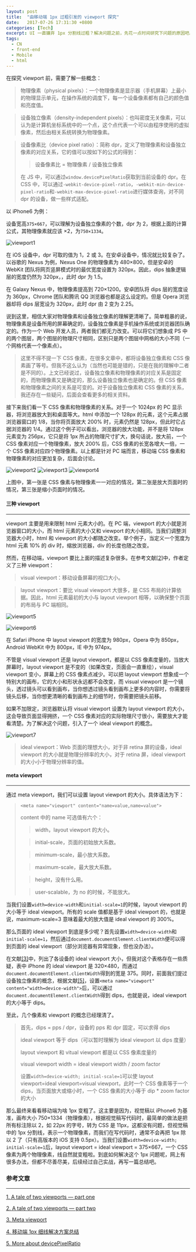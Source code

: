 ```yaml
---
layout: post
title:  "由移动端 1px 过粗引发的 viewport 探究"
date:   2017-07-26 17:31:30 +0800
categories: [Tech]
excerpt: UI 一直嫌弃 1px 分割线过粗？解决问题之前，先花一点时间研究下问题的原因吧。
tags:
  - CN
  - front-end
  - Mobile
  - html
---
```


在探究 viewport 前，需要了解一些概念：

> 物理像素（physical pixels）：一个物理像素是显示器（手机屏幕）上最小的物理显示单元，在操作系统的调度下，每一个设备像素都有自己的颜色值和亮度值。

> 设备独立像素（density-independent pixels）：也叫密度无关像素，可以认为是计算机坐标系统中的一个点，这个点代表一个可以由程序使用的虚拟像素，然后由相关系统转换为物理像素。

> 设备像素比（device pixel ratio）：简称 dpr，定义了物理像素和设备独立像素的对应关系，它的值可以按如下的公式的得到：
> > 设备像素比 = 物理像素 / 设备独立像素
> 
> 在 JS 中，可以通过`window.devicePixelRatio`获取到当前设备的     dpr。在 CSS 中，可以通过`-webkit-device-pixel-ratio`，`-webkit-min-device-pixel-ratio`和`-webkit-max-device-pixel-ratio`进行媒体查询，对不同 dpr 的设备，做一些样式适配。

以 iPhone6 为例：

设备宽高`375×667`，可以理解为设备独立像素的个数，dpr 为 2，根据上面的计算公式，其物理像素就应该 ×2，为`750×1334`。

![viewport1](http://kongsong.me/assets/images/posts/meta-viewport/1.gif)

在 iOS 设备中，dpr 可取的值为 1，2 或 3。在安卓设备中，情况就比较复杂了。以谷歌的 Nexus 为例，Nexus One 的物理像素为 480×800，但是安卓的 WebKit 团队将网页竖屏模式时的最优宽度设置为 320px。因此，dips 抽象逻辑层的宽度仍然为 320px，，此时 dpr 为 1.5。

在 Galaxy Nexus 中，物理像素提高到 720×1200。安卓团队将 dips 层的宽度设为 360px，Chrome 团队和腾讯 QQ 浏览器也都是这么设定的。但是 Opera 浏览器却将 dips 层宽设为 320px，此时 dpr 由 2 变为 2.25。

说到这里，相信大家对物理像素和设备独立像素的理解更清晰了。简单粗暴的说，物理像素是设备所用的屏幕确定的，设备独立像素是手机操作系统或浏览器团队确定的。作为一个 Web 开发人员，两者我们都无力改变。可以将它们想象成 PS 中的两个图层，两个图层的物理尺寸相同，区别只是两个图层中网格的大小不同（一个网格代表一个像素点）。

> 这里不得不提一下 CSS 像素，在很多文章中，都将设备独立像素和 CSS 像素画了等号。但我不这么认为（当然也可能是错的，只是在我的理解中二者是不同的）。上文已经说过，设备独立像素和物理像素的对应关系是固定的，而物理像素又是确定的，那么设备独立像素也是确定的。但 CSS 像素和物理像素之间的关系是可变的。对于设备独立像素和 CSS 像素的关系，我还存在一些疑问，后面会查看更多的相关资料。

接下来我们看一下 CSS 像素和物理像素的关系。对于一个 1024px 的 PC 显示器，将浏览器放大到和桌面等大。html 中添加一个 128px 的元素，这个元素占据浏览器窗口的 1/8，当你将页面放大 200% 时，元素仍然是 128px，但此时它占据浏览器的 1/4。通过这个例子可以看出，浏览器的放大功能，并不是将 128px 元素变为 256px，它只是将 1px 所占的物理尺寸扩大，换句话说，放大前，一个 CSS 像素对应一个物理像素，放大 200% 后，CSS 像素的长宽各增大一倍，一个 CSS 像素对应四个物理像素。以上都是针对 PC 端而言，移动端 CSS 像素和物理像素的对应更加复杂，后面会讨论。

![viewport2](http://kongsong.me/assets/images/posts/meta-viewport/2.png)
![viewport3](http://kongsong.me/assets/images/posts/meta-viewport/3.png)
![viewport4](http://kongsong.me/assets/images/posts/meta-viewport/4.png)

上图中，第一张是 CSS 像素与物理像素一一对应的情况，第二张是放大页面时的情况，第三张是缩小页面时的情况。

#### 三种 viewport

---

viewport 主要是用来限制 html 元素大小的。在 PC 端，viewport 的大小就是浏览器窗口的大小，而 html 元素的大小又和 viewport 的大小相同。当我们调整浏览器大小时，html 和 viewport 的大小都随之改变。举个例子，当定义一个宽度为 html 元素 10% 的 div 时，缩放浏览器，div 的长度也随之改变。

然而，在移动端，viewport 要比上面的描述复杂很多。在参考文献[[2]](https://www.quirksmode.org/mobile/viewports2.html)中，作者定义了三种 viewport：

> visual viewport：移动设备屏幕的视口大小。

> layout viewport：要比 visual viewport 大很多，是 CSS 布局的计算依据。因此，html 元素最初的大小与 layout viewport 相等，以确保整个页面的布局与 PC 端相同。

![viewport5](http://kongsong.me/assets/images/posts/meta-viewport/5.jpg)

![viewport6](http://kongsong.me/assets/images/posts/meta-viewport/6.jpg)

在 Safari iPhone 中 layout viewport 的宽度为 980px，Opera 中为 850px，Android WebKit 中为 800px，IE 中为 974px。

不管是 visual viewport 还是 layout viewport，都是以 CSS 像素度量的，当放大屏幕时，layout viewport 是不变的（如果改变，页面会一直重绘），visual viewport 变小，屏幕上的 CSS 像素点减少。可以把 layout viewport 想象成一个特别大的画布，它的大小和形状永远都不会改变，而 visual viewport 是一个镜头，透过镜头可以看到画布，当你想透过镜头看到画布上更多的内容时，你需要将镜头后移，当你想更清晰的看到画布上的细节时，你需要把镜头前移。

如果不加限定，浏览器默认将 visual viewport 设置为 layout viewport 的大小，这会导致页面显得拥挤，一个 CSS 像素对应的实际物理尺寸很小，需要放大才能看清楚。为了解决这个问题，引入了一个 ideal viewport 的概念。

![viewport7](http://kongsong.me/assets/images/posts/meta-viewport/7.jpg)

> ideal viewport：Web 页面的理想大小，对于非 retina 屏的设备，ideal viewport 的大小就是物理分辨率的大小，对于 retina 屏，ideal viewport 的大小小于物理分辨率的值。

#### meta viewport

---

通过 meta viewport，我们可以设置 layout viewport 的大小。具体语法为下：

> `<meta name="viewport" content="name=value,name=value">`
>
> content 中的 name 可选值有六个：
>> width，layout viewport 的大小。
>
>> initial-scale，页面的初始放大系数。
>
>> minimum-scale，最小放大系数。
>
>> maximum-scale，最大放大系数。
>
>> height，没有什么用。
>
>> user-scalable，为 no 的时候，不能放大。

当我们设置`width=device-width`和`initial-scale=1`的时候，layout viewport 的大小等于 ideal viewport。所有的 scale 值都是基于 ideal viewport 的，也就是说，maximum-scale=3 意味着最大的放大值是 ideal viewport 的 300%。

那么页面的 ideal viewport 到底是多少呢？首先设置`width=device-width`和`initial-scale=1`，然后通过`document.documentElement.clientWidth`便可以得到页面的 ideal viewport（部分浏览器有异常现象，但也没办法）。

在文献[[3]](https://www.quirksmode.org/mobile/metaviewport/)中，列出了各设备的 ideal viewport 大小，但我对这个表格存在一些质疑，表中 iPhone 的 ideal viewport 是 320×480，而通过`document.documentElement.clientWidth`得到的宽是 375。同时，前面我们提过设备独立像素的概念，根据文献[[5]](https://www.quirksmode.org/blog/archives/2012/07/more_about_devi.html)，设置`<meta name="viewport" content="width=device-width">`后，可以通过`document.documentElement.clientWidth`得到 dips，也就是说，ideal viewport 的大小等于 dips。

至此，几个像素和 viewport 的概念已经理清了。

> 首先，dips = pps / dpr，设备的 pps 和 dpr 固定，可以求得 dips
>
> ideal viewport 等于 dips（可以暂时理解为 ideal viewport 以 dips 度量）
>
> layout viewport 和 vitual viewport 都是以 CSS 像素度量的
>
> visual viewport width = ideal viewport width / zoom factor
> 
> 设置`width=device-width; initial-scale=1`可以使 layout viewport=ideal viewport=visual viewport，此时一个 CSS 像素等于一个 dips，当页面放大或缩小时，一个 CSS 像素的大小等于 dip * zoom factor 的大小

那么最终来看看移动端为啥 1px 变粗了。这主要是因为，视觉稿以 iPhone6 为基准，画布大小 750×1334（物理像素），根据视觉稿写代码时，最简单的做法是把所有标注除以 2，如 22px 的字号，转为 CSS 是 11px，这都没有问题，但视觉稿中的 1px 分割线，表示一个物理像素，而我们在写代码时，通常不会再把 1px 除以 2 了（只有高版本的 iOS 支持 0.5px）。当我们设置`width=device-width; initial-scale=1`后，layout viewport = ideal viewport = 375×667，一个 CSS 像素为两个物理像素，线自然就变粗啦。到底如何解决这个 1px 问题呢，网上有很多办法，但都不尽善尽美，后续经过自己实战，再写一篇总结吧。

### 参考文章

---

[1. A tale of two viewports — part one](https://www.quirksmode.org/mobile/viewports.html)

[2. A tale of two viewports — part two](https://www.quirksmode.org/mobile/viewports2.html)

[3. Meta viewport](https://www.quirksmode.org/mobile/metaviewport/)

[4. 移动端 1px 细线解决方案总结](http://www.jianshu.com/p/d62d22b44ce4)

[5. More about devicePixelRatio](https://www.quirksmode.org/blog/archives/2012/07/more_about_devi.html)

